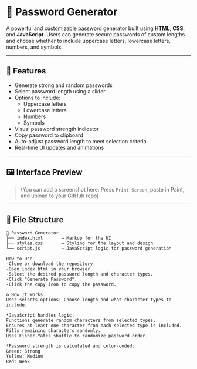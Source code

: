 # 🔐 Password Generator

A powerful and customizable password generator built using **HTML**, **CSS**, and **JavaScript**. Users can generate secure passwords of custom lengths and choose whether to include uppercase letters, lowercase letters, numbers, and symbols.

---

## 🚀 Features

- Generate strong and random passwords
- Select password length using a slider
- Options to include:
  - Uppercase letters
  - Lowercase letters
  - Numbers
  - Symbols
- Visual password strength indicator
- Copy password to clipboard
- Auto-adjust password length to meet selection criteria
- Real-time UI updates and animations

---

## 🖼️ Interface Preview

> (You can add a screenshot here: Press `Print Screen`, paste in Paint, and upload to your GitHub repo)

---

## 📂 File Structure

```plaintext
📁 Password Generator
├── index.html       → Markup for the UI
├── styles.css       → Styling for the layout and design
└── script.js        → JavaScript logic for password generation

How to Use
-Clone or download the repository.
-Open index.html in your browser.
-Select the desired password length and character types.
-Click "Generate Password".
-Click the copy icon to copy the password.

⚙️ How It Works
User selects options: Choose length and what character types to include.

*JavaScript handles logic:
Functions generate random characters from selected types.
Ensures at least one character from each selected type is included.
Fills remaining characters randomly.
Uses Fisher-Yates shuffle to randomize password order.

*Password strength is calculated and color-coded:
Green: Strong
Yellow: Medium
Red: Weak